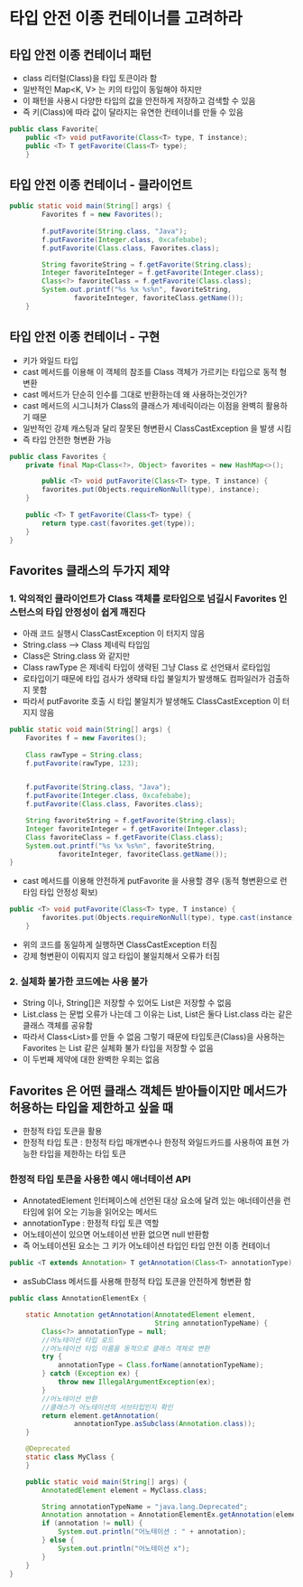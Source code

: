# 타입 안전 이종 컨테이너를 고려하라

## 타입 안전 이종 컨테이너 패턴
- class 리터럴(Class<T>)을 타입 토큰이라 함
- 일반적인 Map<K, V> 는 키의 타입이 동일해야 하지만
- 이 패턴을 사용시 다양한 타입의 값을 안전하게 저장하고 검색할 수 있음
- 즉 키(Class<T>)에 따라 값이 달라지는 유연한 컨테이너를 만들 수 있음

```java
public class Favorite{
    public <T> void putFavorite(Class<T> type, T instance);
    public <T> T getFavorite(Class<T> type);
    }
```

## 타입 안전 이종 컨테이너 - 클라이언트
```java
public static void main(String[] args) {
        Favorites f = new Favorites();
        
        f.putFavorite(String.class, "Java");
        f.putFavorite(Integer.class, 0xcafebabe);
        f.putFavorite(Class.class, Favorites.class);

        String favoriteString = f.getFavorite(String.class);
        Integer favoriteInteger = f.getFavorite(Integer.class);
        Class<?> favoriteClass = f.getFavorite(Class.class);
        System.out.printf("%s %x %s%n", favoriteString,
                favoriteInteger, favoriteClass.getName());
    }
```

## 타입 안전 이종 컨테이너 - 구현
- 키가 와일드 타입
- cast 메서드를 이용해 이 객체의 참조를 Class 객체가 가르키는 타입으로 동적 형변환
- cast 메서드가 단순히 인수를 그대로 반환하는데 왜 사용하는것인가?
- cast 메서드의 시그니처가 Class<T>의 클래스가 제네릭이라는 이점을 완벽히 활용하기 때문
- 일반적인 강제 캐스팅과 달리 잘못된 형변환시 ClassCastException 을 발생 시킴
- 즉 타입 안전한 형변환 가능

```java
public class Favorites {
    private final Map<Class<?>, Object> favorites = new HashMap<>();

        public <T> void putFavorite(Class<T> type, T instance) {
        favorites.put(Objects.requireNonNull(type), instance);
    }
    
    public <T> T getFavorite(Class<T> type) {
        return type.cast(favorites.get(type));
    }
}
```

## Favorites 클래스의 두가지 제약
### 1. 악의적인 클라이언트가 Class 객체를 로타입으로 넘길시 Favorites 인스턴스의 타입 안정성이 쉽게 깨진다
- 아래 코드 실행시 ClassCastException 이 터지지 않음
- String.class --> Class<String> 제네릭 타입임
- Class<String>은 String.class 와 같지만
- Class rawType 은 제네릭 타입이 생략된 그냥 Class 로 선언돼서 로타입임
- 로타입이기 때문에 타입 검사가 생략돼 타입 불일치가 발생해도 컴파일러가 검출하지 못함
- 따라서 putFavorite 호출 시 타입 불일치가 발생해도 ClassCastException 이 터지지 않음

```java
public static void main(String[] args) {
    Favorites f = new Favorites();
    
    Class rawType = String.class;
    f.putFavorite(rawType, 123);


    f.putFavorite(String.class, "Java");
    f.putFavorite(Integer.class, 0xcafebabe);
    f.putFavorite(Class.class, Favorites.class);

    String favoriteString = f.getFavorite(String.class);
    Integer favoriteInteger = f.getFavorite(Integer.class);
    Class favoriteClass = f.getFavorite(Class.class);
    System.out.printf("%s %x %s%n", favoriteString,
            favoriteInteger, favoriteClass.getName());
}
```

- cast 메서드를 이용해 안전하게 putFavorite 을 사용할 경우 (동적 형변환으로 런타임 타입 안정성 확보)
```java
public <T> void putFavorite(Class<T> type, T instance) {
        favorites.put(Objects.requireNonNull(type), type.cast(instance));
    }
```
- 위의 코드를 동일하게 실행하면 ClassCastException 터짐
- 강제 형변환이 이뤄지지 않고 타입이 불일치해서 오류가 터짐

### 2. 실체화 불가한 코드에는 사용 불가
- String 이나, String[]은 저장할 수 있어도 List<String>은 저장할 수 없음
- List<String>.class 는 문법 오류가 나는데 그 이유는 List<Integer>, List<String>은 둘다 List.class 라는 같은 클래스 객체를 공유함
- 따라서 Class<List<String>>를 만들 수 없음 그렇기 때문에 타입토큰(Class<T>)을 사용하는 Favorites 는 List<String> 같은 실체화 불가 타입을 저장할 수 없음
- 이 두번째 제약에 대한 완벽한 우회는 없음

## Favorites 은 어떤 클래스 객체든 받아들이지만 메서드가 허용하는 타입을 제한하고 싶을 때
- 한정적 타입 토큰을 활용
- 한정적 타입 토큰 : 한정적 타입 매개변수나 한정적 와일드카드를 사용하여 표현 가능한 타입을 제한하는 타입 토큰

### 한정적 타입 토큰을 사용한 예시 애너테이션 API
- AnnotatedElement 인터페이스에 선언된 대상 요소에 달려 있는 애너테이션을 런타임에 읽어 오는 기능을 읽어오는 메서드
- annotationType : 한정적 타입 토큰 역할 
- 어노테이션이 있으면 어노테이션 반환 없으면 null 반환함
- 즉 어노테이션된 요소는 그 키가 어노테이션 타입인 타입 안전 이종 컨테이너

```java
public <T extends Annotation> T getAnnotation(Class<T> annotationType);
```

- asSubClass 메서드를 사용해 한정적 타입 토큰을 안전하게 형변환 함
```java
public class AnnotationElementEx {

    static Annotation getAnnotation(AnnotatedElement element,
                                    String annotationTypeName) {
        Class<?> annotationType = null;
        //어노테이션 타입 로드
        //어노테이션 타입 이름을 동적으로 클래스 객체로 변환
        try {
            annotationType = Class.forName(annotationTypeName);
        } catch (Exception ex) {
            throw new IllegalArgumentException(ex);
        }
        //어노테이션 반환
        //클래스가 어노테이션의 서브타입인지 확인
        return element.getAnnotation(
                annotationType.asSubclass(Annotation.class));
    }

    @Deprecated
    static class MyClass {
    }

    public static void main(String[] args) {
        AnnotatedElement element = MyClass.class;

        String annotationTypeName = "java.lang.Deprecated";
        Annotation annotation = AnnotationElementEx.getAnnotation(element, annotationTypeName);
        if (annotation != null) {
            System.out.println("어노테이션 : " + annotation);
        } else {
            System.out.println("어노테이션 x");
        }
    }
}

```